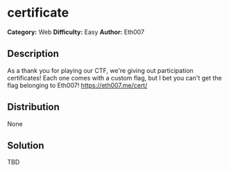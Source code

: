 # certificate
**Category:** Web
**Difficulty:** Easy
**Author:** Eth007

## Description

As a thank you for playing our CTF, we're giving out participation certificates! Each one comes with a custom flag, but I bet you can't get the flag belonging to Eth007! https://eth007.me/cert/

## Distribution

None

## Solution

TBD
